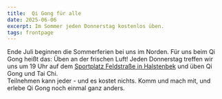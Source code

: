 ```yaml
---
title:  Qi Gong für alle
date: 2025-06-06
excerpt: Im Sommer jeden Donnerstag kostenlos üben.
tags: frontpage
---
```

Ende Juli beginnen die Sommerferien bei uns im Norden.
Für uns beim Qi Gong heißt das: Üben an der frischen Luft!
Jeden Donnerstag treffen wir uns um 19 Uhr auf dem [Sportplatz Feldstraße in Halstenbek](https://www.openstreetmap.org/#map=18/53.634244/9.842190) und üben Qi Gong und Tai Chi.  
Teilnehmen kann jeder - und es kostet nichts.
Komm und mach mit, und erlebe Qi Gong noch einmal ganz anders.